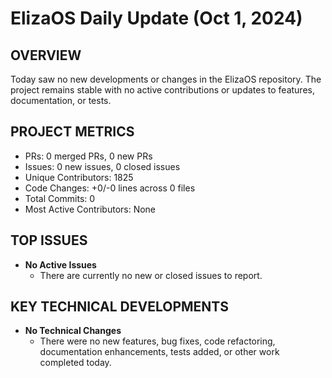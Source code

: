 # ElizaOS Daily Update (Oct 1, 2024)

## OVERVIEW 
Today saw no new developments or changes in the ElizaOS repository. The project remains stable with no active contributions or updates to features, documentation, or tests.

## PROJECT METRICS
- PRs: 0 merged PRs, 0 new PRs
- Issues: 0 new issues, 0 closed issues
- Unique Contributors: 1825
- Code Changes: +0/-0 lines across 0 files
- Total Commits: 0
- Most Active Contributors: None

## TOP ISSUES
- **No Active Issues**
  - There are currently no new or closed issues to report.

## KEY TECHNICAL DEVELOPMENTS
- **No Technical Changes**
  - There were no new features, bug fixes, code refactoring, documentation enhancements, tests added, or other work completed today.